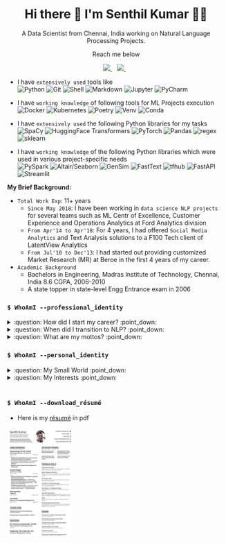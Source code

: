 <h1 align='center'>
  Hi there 👋 I'm Senthil Kumar 👨‍💻
</h1>

<p align='center'>
  A Data Scientist from Chennai, India working on Natural Language Processing Projects.
</p>

<p align='center'>
  Reach me below 
</p>

<p align='center'>
  <a href="https://www.linkedin.com/in/senthilkumarm1901/">
    <img src="https://img.shields.io/badge/-/in/senthilkumarm1901/-blue?&style=for-the-badge&logo=linkedin&logoColor=white" />
  </a>&nbsp;&nbsp;
  <a href="mailto:senthilkumar.m1901@gmail.com">
    <img src="https://img.shields.io/badge/-senthilkumar.m1901@gmail.com-c14438?style=for-the-badge&logo=Gmail&logoColor=white&link=mailto:senthilkumar.m1901@gmail.com" />        
  </a>&nbsp;&nbsp;

</p>

- I have `extensively used` tools like <br>
    ![Python](https://img.shields.io/badge/Python-3776AB?style=for-the-badge&logo=python&logoColor=white)
    ![Git](https://img.shields.io/badge/GitHub-100000?style=for-the-badge&logo=github&logoColor=white)
    ![Shell](https://img.shields.io/badge/Linux/WSL-121011?style=for-the-badge&logo=gnu-bash&logoColor=white)
    ![Markdown](https://img.shields.io/badge/Markdown-000000?style=for-the-badge&logo=markdown&logoColor=white)
    ![Jupyter](https://img.shields.io/badge/Jupyter-F37626.svg?&style=for-the-badge&logo=Jupyter&logoColor=white)
    ![PyCharm](https://img.shields.io/badge/pycharm-143?style=for-the-badge&logo=pycharm&logoColor=black&color=black&labelColor=green)
  
- I have `working knowledge` of following tools for ML Projects execution <br>
    ![Docker](https://img.shields.io/badge/-Docker-green?style=for-the-badge=white)
    ![Kubernetes](https://img.shields.io/badge/-Kubernetes-blue?style=for-the-badge=white)
    ![Poetry](https://img.shields.io/badge/-Poetry-brown?style=for-the-badge=white)
    ![Venv](https://img.shields.io/badge/-Venv-black?style=for-the-badge=white)
    ![Conda](https://img.shields.io/badge/-Conda-orange?style=for-the-badge=white)

- I have `extensively used` the following Python libraries for my tasks <br>
    ![SpaCy](https://img.shields.io/badge/-SpaCy-green?style=for-the-badge=white)
    ![HuggingFace Transformers](https://img.shields.io/badge/-Transformers-blue?style=for-the-badge=white)
    ![PyTorch](https://img.shields.io/badge/-PyTorch-brown?style=for-the-badge=white)
    ![Pandas](https://img.shields.io/badge/-Pandas-black?style=for-the-badge=white)
    ![regex](https://img.shields.io/badge/-RegEx-orange?style=for-the-badge=white)
    ![sklearn](https://img.shields.io/badge/-Sklearn-orange?style=for-the-badge=white)

- I have `working knowledge` of the following Python libraries which were used in various project-specific needs <br>
    ![PySpark](https://img.shields.io/badge/-PySpark-green?style=for-the-badge=white)
    ![Altair/Seaborn](https://img.shields.io/badge/-Seaborn/Altair-blue?style=for-the-badge=white)
    ![GenSim](https://img.shields.io/badge/-GenSim-brown?style=for-the-badge=white)
    ![FastText](https://img.shields.io/badge/-FastText-black?style=for-the-badge=white)
    ![tfhub](https://img.shields.io/badge/-TFHub-orange?style=for-the-badge=white)
    ![FastAPI](https://img.shields.io/badge/-FastApi-orange?style=for-the-badge=white)
    ![Streamlit](https://img.shields.io/badge/-Streamlit-yellow?style=for-the-badge=black)

**My Brief Background:** <br> 
- `Total Work Exp`: 11+ years 
    - `Since May 2018`: I have been working in `data science NLP projects` for several teams such as ML Centr of Excellence, Customer Experience and Operations Analytics at Ford Analytics division  <br>
    - `From Apr'14 to Apr'18`: For 4 years, I had offered `Social Media Analytics` and Text Analysis solutions to a F100 Tech client of LatentView Analytics <br>
    - `From Jul'10 to Dec'13`: I had started out providing customized Market Research (MR) at Beroe in the first 4 years of my career. <br>
- `Academic Background`
    - Bachelors in Engineering, Madras Institute of Technology, Chennai, India 8.6 CGPA, 2006-2010 <br>
    - A state topper in state-level Engg Entrance exam in 2006 <br>

### `$ WhoAmI --professional_identity` 

  
<details> <summary> :question: How did I start my career? :point_down: </summary>

<br>
  
- Back in July 2010, I had started out providing customized Market Research (MR) in my first 4 years of my career. 
    - Simply put, it was a "no-code work" involving cold-calling, speaking to experts and readig a lot of material to write actionable procurement intelligence reports . <br>
    - This first job, right after my engineering undergraduation, had taught me the importance of tough-to-learn skills of communication - written, one-on-one, cold-calling, team presentations and many more. 
    - I am glad I started out there for it sowed the seeds in me to crave the learning for softer-but-tougher skills in corporate world <br>

</details>

<details> <summary> :question: When did I transition to NLP? :point_down: </summary>

<br>
  
- Since 2014, I have been in the field of Data Science, and the romance has not died down yet :). Largely because of the ever-interesting NLP opportunities that landed my way. <br>
- I had primarily worked on `Social Media Analytics` at `LatentView` from 2014 to 2018 where <br> 
    - I had aided my F100 tech major client to effectively use social media insights in their marketing decisions
- Ever since my stint as Data Scientist at Ford since May 2018, my technical learnings have taken a even better trajectory! 
</details>

    
<details> <summary> :question: What are my mottos? :point_down: </summary>

<br>
  
  - To keep **upskilling my technical knowledge** 
      - Firmly believe there are **Miles to go before I sleep** <br> 
  - To **stand on the shoulders of the giants of open source** 
      - In other words, be **applied practitioner** first, and not try to reinvent the wheel unless it has some learning/business benefit 
  - To bring **the best collaborative, transparent, humble self in my interactions** with colleagues, 
      - This is so that trust is enabled, long-term partnerships are forged and great results are achieved <br>
  </details>

### `$ WhoAmI --personal_identity` 

<details> <summary> :question:  My Small World :point_down: </summary>
 
 <br>
  
  - I am here working happily in the Data Science field largely because of my `wife` . She guided my transition. She is a fellow analytics professional too <br>
      - She is on a break to take care of our possibly autistic todler son. <br>
      - I am cognizant of this privilege that I am enjoying (me being able to work when she couldn't). <br>
      - It has been particularly exacerbated by covid situation <br>
      - And we are working hard to ensure she gets back to active work soon <br>
 - Speaking of my `son` <br> 
      - He is the apple of my eye <br>
      - He is learning slow on social interactions for a regular kid 
          - but seem to have exemplary memory (well beyond his age!) <br>
          - and grasps abstract things like shapes, numbers, letters, and words faster
  
</details>


<details> <summary> :question: My Interests :point_down: </summary>

  <br>
  
  - For last 2 years, I have spent (okay, wasted!) a lot of time on many must-watch TV series. Some iconic I must say. <br>
      - My favorite genres: Sci-Fi, Comics, Legal/Medical thrillers and anything out of this world <br>
  - My recent favorites among novels include many mythology fictional writings.
</details>
 <br>

### `$ WhoAmI --download_résumé`   

- Here is my [résumé](https://github.com/senthilkumarm1901/senthilkumarm1901/blob/main/Senthil_Kumar_Resume_21Aug21.pdf) in pdf <br>

 [<img src="resume_snapshot_github.jpg" alt="Resume" width="150" height="250">](https://github.com/senthilkumarm1901/senthilkumarm1901/blob/main/Senthil_Kumar_Resume_21Aug21.pdf)
